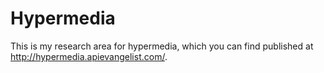 # Hypermedia
This is my research area for hypermedia, which you can find published at http://hypermedia.apievangelist.com/.